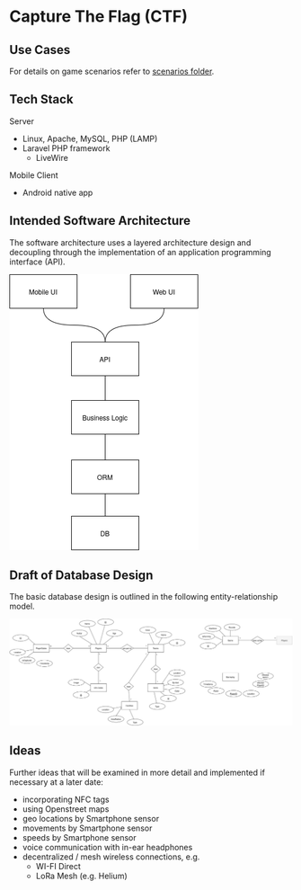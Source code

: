 # Capture The Flag (CTF)


## Use Cases
For details on game scenarios refer to [scenarios folder](./scenarios/Readme.md).


## Tech Stack
Server 
- Linux, Apache, MySQL, PHP (LAMP)
- Laravel PHP framework
  - LiveWire

Mobile Client
- Android native app

## Intended Software Architecture
The software architecture uses a layered architecture design and decoupling through the implementation of an application programming interface (API).

![Architecture](Architecture.png)

## Draft of Database Design 
The basic database design is outlined in the following entity-relationship model.

![Database Concept](./ctf_db_concept.drawio.png)



## Ideas
Further ideas that will be examined in more detail and implemented if necessary at a later date:

- incorporating NFC tags
- using Openstreet maps 
- geo locations by Smartphone sensor
- movements by Smartphone sensor
- speeds by Smartphone sensor
- voice communication with in-ear headphones
- decentralized / mesh wireless connections, e.g. 
  - WI-FI Direct
  - LoRa Mesh (e.g. Helium)